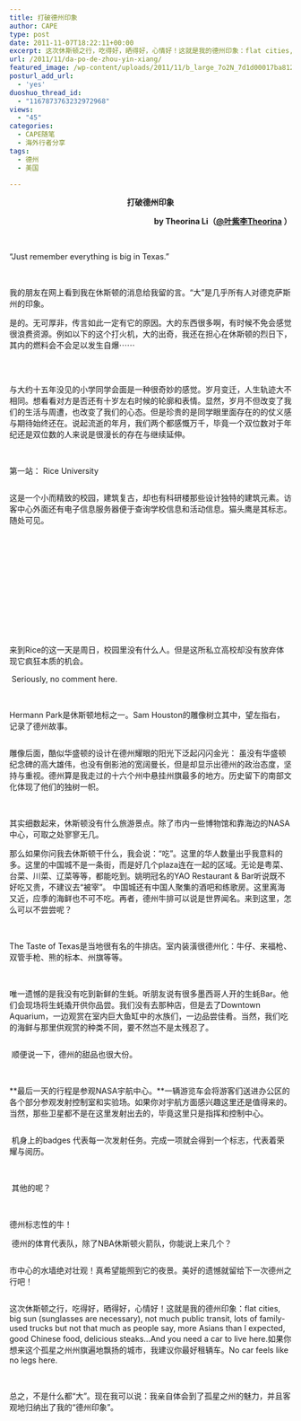```yaml
---
title: 打破德州印象
author: CAPE
type: post
date: 2011-11-07T18:22:11+00:00
excerpt: 这次休斯顿之行，吃得好，晒得好，心情好！这就是我的德州印象：flat cities, big sun (sunglasses are necessary), not much public transit, lots of family-used trucks but not that much as people say, more Asians than I expected, good Chinese food, delicious steaks…And you need a car to live here.如果你想来这个孤星之州州旗遍地飘扬的城市，我建议你最好租辆车。No car feels like no legs here.
url: /2011/11/da-po-de-zhou-yin-xiang/
featured_image: /wp-content/uploads/2011/11/b_large_7o2N_7d1d00017ba81264.jpg
posturl_add_url:
  - 'yes'
duoshuo_thread_id:
  - "1167873763232972968"
views:
  - "45"
categories:
  - CAPE随笔
  - 海外行者分享
tags:
  - 德州
  - 美国

---
```

<p align="center">
  <strong>打破德州印象</strong>
</p>

<p style="text-align: right;">
   <strong style="text-align: -webkit-center;">by Theorina Li（<a title="微博" href="http://weibo.com/theorina" target="_blank">@叶紫李Theorina</a> ）</strong>
</p>

&nbsp;

“Just remember everything is big in Texas.”

&nbsp;

我的朋友在网上看到我在休斯顿的消息给我留的言。“大”是几乎所有人对德克萨斯州的印象。

是的。无可厚非，传言如此一定有它的原因。大的东西很多啊，有时候不免会感觉很浪费资源。例如以下的这个打火机，大的出奇，我还在担心在休斯顿的烈日下，其内的燃料会不会足以发生自爆⋯⋯

<img title="photo-media" src="http://fmn.rrimg.com/fmn061/20111108/0205/b_large_1ayg_7d1d00017ba31264.jpg" alt="" border="0" /> 

&nbsp;

与大约十五年没见的小学同学会面是一种很奇妙的感觉。岁月变迁，人生轨迹大不相同。想看看对方是否还有十岁左右时候的轮廓和表情。显然，岁月不但改变了我们的生活与周遭，也改变了我们的心态。但是珍贵的是同学眼里面存在的的仗义感与期待始终还在。说起流逝的年月，我们两个都感慨万千，毕竟一个双位数对于年纪还是双位数的人来说是很漫长的存在与继续延伸。

&nbsp;

第一站： Rice University

<img title="photo-media" src="http://fmn.rrimg.com/fmn059/20111108/0205/b_large_0yUG_7d2900017b491264.jpg" alt="" border="0" /> 

这是一个小而精致的校园，建筑复古，却也有科研楼那些设计独特的建筑元素。访客中心外面还有电子信息服务器便于查询学校信息和活动信息。猫头鹰是其标志。随处可见。

&nbsp;

<img title="photo-media" src="http://fmn.rrimg.com/fmn062/20111108/0205/b_large_69kB_7d2a00017b231264.jpg" alt="" border="0" /> 

&nbsp;

<img title="photo-media" src="http://fmn.rrfmn.com/fmn058/20111108/0205/b_large_SS0D_7d1a00017ad31264.jpg" alt="" border="0" /> 

&nbsp;

&nbsp;

<img title="photo-media" src="http://fmn.rrimg.com/fmn062/20111108/0205/b_large_oxFu_7d2700017ad51264.jpg" alt="" border="0" /> 

&nbsp;

来到Rice的这一天是周日，校园里没有什么人。但是这所私立高校却没有放弃体现它疯狂本质的机会。

<img title="photo-media" src="http://fmn.rrimg.com/fmn064/20111108/0205/b_large_Cc04_7d1d00017ba51264.jpg" alt="" border="0" />  
Seriously, no comment here.

&nbsp;

Hermann Park是休斯顿地标之一。Sam Houston的雕像树立其中，望左指右，记录了德州故事。

<img title="photo-media" src="http://fmn.rrimg.com/fmn063/20111108/0205/b_large_kXex_7d0900017b161264.jpg" alt="" border="0" /> 

雕像后面，酷似华盛顿的设计在德州耀眼的阳光下泛起闪闪金光： 虽没有华盛顿纪念碑的高大雄伟，也没有倒影池的宽阔曼长，但是却显示出德州的政治态度，坚持与重视。德州算是我走过的十六个州中悬挂州旗最多的地方。历史留下的南部文化体现了他们的独树一帜。

<img title="photo-media" src="http://fmn.rrimg.com/fmn059/20111108/0205/b_large_Nm5s_7d0d00017a4f1264.jpg" alt="" border="0" /> 

<img title="photo-media" src="http://fmn.rrimg.com/fmn059/20111108/0205/b_large_MUiD_7d2d00017a551264.jpg" alt="" border="0" /> 

其实细数起来，休斯顿没有什么旅游景点。除了市内一些博物馆和靠海边的NASA中心，可取之处寥寥无几。<img title="photo-media" src="http://fmn.rrimg.com/fmn064/20111108/0205/b_large_7o2N_7d1d00017ba81264.jpg" alt="" border="0" />

那么如果你问我去休斯顿干什么，我会说：“吃”。这里的华人数量出乎我意料的多。这里的中国城不是一条街，而是好几个plaza连在一起的区域。无论是粤菜、台菜、川菜、辽菜等等，都能吃到。姚明冠名的YAO Restaurant & Bar听说既不好吃又贵，不建议去“被宰”。 中国城还有中国人聚集的酒吧和练歌房。这里离海又近，应季的海鲜也不可不吃。再者，德州牛排可以说是世界闻名。来到这里，怎么可以不尝尝呢？

<img title="photo-media" src="http://fmn.rrimg.com/fmn059/20111108/0205/b_large_6yZI_7d1f00017b501264.jpg" alt="" border="0" /> 

<img title="photo-media" src="http://fmn.rrimg.com/fmn063/20111108/0205/b_large_IcPx_7d1400017b2b1264.jpg" alt="" border="0" /> 

The Taste of Texas是当地很有名的牛排店。室内装潢很德州化：牛仔、来福枪、双管手枪、熊的标本、州旗等等。

&nbsp;

唯一遗憾的是我没有吃到新鲜的生蚝。听朋友说有很多墨西哥人开的生蚝Bar。他们会现场将生蚝撬开供你品尝。我们没有去那种店，但是去了Downtown Aquarium，一边观赏在室内巨大鱼缸中的水族们，一边品尝佳肴。当然，我们吃的海鲜与那里供观赏的种类不同，要不然岂不是太残忍了。

<img title="photo-media" src="http://fmn.rrimg.com/fmn060/20111108/0210/b_large_CbHR_7d1100017b1d1264.jpg" alt="" border="0" /> 

<img title="photo-media" src="http://fmn.rrimg.com/fmn065/20111108/0210/b_large_YiME_7d1f00017b511264.jpg" alt="" border="0" /> 顺便说一下，德州的甜品也很大份。

&nbsp;

**最后一天的行程是参观NASA宇航中心。**一辆游览车会将游客们送进办公区的各个部分参观发射控制室和实验场。如果你对宇航方面感兴趣这里还是值得来的。当然，那些卫星都不是在这里发射出去的，毕竟这里只是指挥和控制中心。

<img title="photo-media" src="http://fmn.rrimg.com/fmn062/20111108/0210/b_large_HX3A_7d2100017a9a1264.jpg" alt="" border="0" /> 

<img title="photo-media" src="http://fmn.rrimg.com/fmn065/20111108/0210/b_large_LmBf_7d1600017ae31264.jpg" alt="" border="0" /><img title="photo-media" src="http://fmn.rrimg.com/fmn056/20111108/0210/b_large_UzLA_7d2900017b501264.jpg" alt="" border="0" /> 机身上的badges 代表每一次发射任务。完成一项就会得到一个标志，代表着荣耀与阅历。

&nbsp;

<img title="photo-media" src="http://fmn.rrimg.com/fmn059/20111108/0210/b_large_ypXn_7d2a00017b2a1264.jpg" alt="" border="0" /> 其他的呢？

&nbsp;

德州标志性的牛！

<img title="photo-media" src="http://fmn.rrimg.com/fmn056/20111108/0210/b_large_EAaG_7d1c00017ab71264.jpg" alt="" border="0" /> 德州的体育代表队，除了NBA休斯顿火箭队，你能说上来几个？

<img title="photo-media" src="http://fmn.rrimg.com/fmn062/20111108/0210/b_large_W0hq_7d2100017a9c1264.jpg" alt="" border="0" /> 

市中心的水墙绝对壮观！真希望能照到它的夜景。美好的遗憾就留给下一次德州之行吧！

<img title="photo-media" src="http://fmn.rrimg.com/fmn062/20111108/0210/b_large_HEL4_7d1a00017adc1264.jpg" alt="" border="0" /> 

这次休斯顿之行，吃得好，晒得好，心情好！这就是我的德州印象：flat cities, big sun (sunglasses are necessary), not much public transit, lots of family-used trucks but not that much as people say, more Asians than I expected, good Chinese food, delicious steaks…And you need a car to live here.如果你想来这个孤星之州州旗遍地飘扬的城市，我建议你最好租辆车。No car feels like no legs here.

&nbsp;

总之，不是什么都“大”。现在我可以说：我亲自体会到了孤星之州的魅力，并且客观地归纳出了我的“德州印象”。

&nbsp;

&nbsp;

&nbsp;